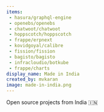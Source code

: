 ```yaml
---
items:
 - hasura/graphql-engine
 - openebs/openebs
 - chatwoot/chatwoot
 - hoppscotch/hoppscotch
 - frappe/erpnext
 - kovidgoyal/calibre
 - fission/fission
 - bagisto/bagisto
 - infracloudio/botkube
 - frappe/charts
display_name: Made in India
created_by: mvkaran
image: made-in-india.png
---
```

Open source projects from India :india:
